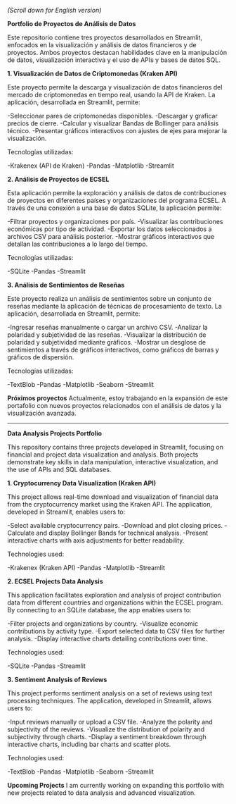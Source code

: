 *(Scroll down for English version)*

**Portfolio de Proyectos de Análisis de Datos**

Este repositorio contiene tres proyectos desarrollados en Streamlit, enfocados en la visualización y análisis de datos financieros y de proyectos. Ambos proyectos destacan habilidades clave en la manipulación de datos, visualización interactiva y el uso de APIs y bases de datos SQL.

**1. Visualización de Datos de Criptomonedas (Kraken API)**

Este proyecto permite la descarga y visualización de datos financieros del mercado de criptomonedas en tiempo real, usando la API de Kraken. 
La aplicación, desarrollada en Streamlit, permite:

-Seleccionar pares de criptomonedas disponibles.
-Descargar y graficar precios de cierre.
-Calcular y visualizar Bandas de Bollinger para análisis técnico.
-Presentar gráficos interactivos con ajustes de ejes para mejorar la visualización.

Tecnologías utilizadas:

-Krakenex (API de Kraken)
-Pandas
-Matplotlib
-Streamlit

**2. Análisis de Proyectos de ECSEL**

Esta aplicación permite la exploración y análisis de datos de contribuciones de proyectos en diferentes países y organizaciones del programa ECSEL. A través de una conexión a una base de datos SQLite, la aplicación permite:

-Filtrar proyectos y organizaciones por país.
-Visualizar las contribuciones económicas por tipo de actividad.
-Exportar los datos seleccionados a archivos CSV para análisis posterior.
-Mostrar gráficos interactivos que detallan las contribuciones a lo largo del tiempo.

Tecnologías utilizadas:

-SQLite
-Pandas
-Streamlit

**3. Análisis de Sentimientos de Reseñas**

Este proyecto realiza un análisis de sentimientos sobre un conjunto de reseñas mediante la aplicación de técnicas de procesamiento de texto. La aplicación, desarrollada en Streamlit, permite:

-Ingresar reseñas manualmente o cargar un archivo CSV.
-Analizar la polaridad y subjetividad de las reseñas.
-Visualizar la distribución de polaridad y subjetividad mediante gráficos.
-Mostrar un desglose de sentimientos a través de gráficos interactivos, como gráficos de barras y gráficos de dispersión.

Tecnologías utilizadas:

-TextBlob
-Pandas
-Matplotlib
-Seaborn
-Streamlit

**Próximos proyectos**
Actualmente, estoy trabajando en la expansión de este portafolio con nuevos proyectos relacionados con el análisis de datos y la visualización avanzada.

---------------------------------------

**Data Analysis Projects Portfolio**

This repository contains three projects developed in Streamlit, focusing on financial and project data visualization and analysis. Both projects demonstrate key skills in data manipulation, interactive visualization, and the use of APIs and SQL databases.

**1. Cryptocurrency Data Visualization (Kraken API)**

This project allows real-time download and visualization of financial data from the cryptocurrency market using the Kraken API. The application, developed in Streamlit, enables users to:

-Select available cryptocurrency pairs.
-Download and plot closing prices.
-Calculate and display Bollinger Bands for technical analysis.
-Present interactive charts with axis adjustments for better readability.

Technologies used:

-Krakenex (Kraken API)
-Pandas
-Matplotlib
-Streamlit

**2. ECSEL Projects Data Analysis**

This application facilitates exploration and analysis of project contribution data from different countries and organizations within the ECSEL program. By connecting to an SQLite database, the app enables users to:

-Filter projects and organizations by country.
-Visualize economic contributions by activity type.
-Export selected data to CSV files for further analysis.
-Display interactive charts detailing contributions over time.

Technologies used:

-SQLite
-Pandas
-Streamlit

**3. Sentiment Analysis of Reviews**

This project performs sentiment analysis on a set of reviews using text processing techniques. The application, developed in Streamlit, allows users to:

-Input reviews manually or upload a CSV file.
-Analyze the polarity and subjectivity of the reviews.
-Visualize the distribution of polarity and subjectivity through charts.
-Display a sentiment breakdown through interactive charts, including bar charts and scatter plots.

Technologies used:

-TextBlob
-Pandas
-Matplotlib
-Seaborn
-Streamlit

**Upcoming Projects**
I am currently working on expanding this portfolio with new projects related to data analysis and advanced visualization.

